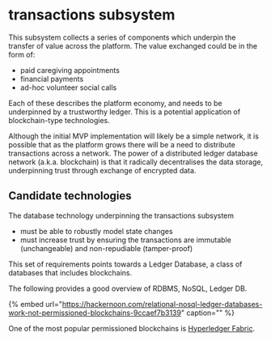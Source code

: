 # transactions subsystem

This subsystem collects a series of components which underpin the transfer of value across the platform. The value exchanged could be in the form of:

* paid caregiving appointments
* financial payments
* ad-hoc volunteer social calls

Each of these describes the platform economy, and needs to be underpinned by a trustworthy ledger. This is a potential application of blockchain-type technologies.

Although the initial MVP implementation will likely be a simple network, it is possible that as the platform grows there will be a need to distribute transactions across a network. The power of a distributed ledger database network \(a.k.a. blockchain\) is that it radically decentralises the data storage, underpinning trust through exchange of encrypted data.

## Candidate technologies

The database technology underpinning the transactions subsystem

* must be able to robustly model state changes
* must increase trust by ensuring the transactions are immutable \(unchangeable\) and non-repudiable \(tamper-proof\)

This set of requirements points towards a Ledger Database, a class of databases that includes blockchains.

The following provides a good overview of RDBMS, NoSQL, Ledger DB.

{% embed url="https://hackernoon.com/relational-nosql-ledger-databases-work-not-permissioned-blockchains-9ccaef7b3139" caption="" %}

One of the most popular permissioned blockchains is [Hyperledger Fabric](https://www.hyperledger.org/projects/fabric).

